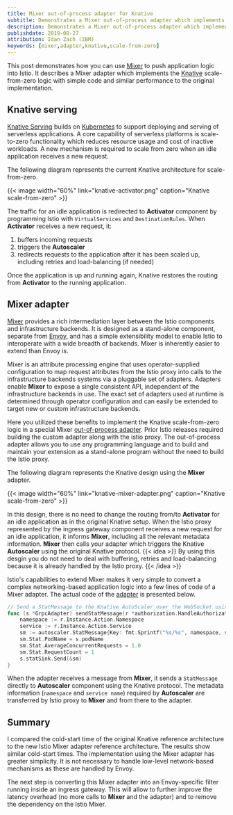 ```yaml
---
title: Mixer out-of-process adapter for Knative
subtitle: Demonstrates a Mixer out-of-process adapter which implements the Knative scale-from-zero logic
description: Demonstrates a Mixer out-of-process adapter which implements the Knative scale-from-zero logic.
publishdate: 2019-08-27
attribution: Idan Zach (IBM)
keywords: [mixer,adapter,knative,scale-from-zero]
---
```


This post demonstrates how you can use [Mixer](https://istio.io/faq/mixer/) to push application logic
into Istio. It describes a Mixer adapter which implements the [Knative](https://knative.dev/) scale-from-zero logic
with simple code and similar performance to the original implementation.

## Knative serving

[Knative Serving](https://knative.dev/docs/serving/) builds on [Kubernetes](https://kubernetes.io/) to support deploying
and serving of serverless applications. A core capability of serverless platforms is scale-to-zero
functionality which reduces resource usage and cost of inactive workloads.
A new mechanism is required to scale from zero when an idle application receives a new request.

The following diagram represents the current Knative architecture for scale-from-zero.

{{< image width="60%" link="knative-activator.png" caption="Knative scale-from-zero" >}}

The traffic for an idle application is redirected to **Activator** component by programming Istio with `VirtualServices`
and `DestinationRules`. When **Activator** receives a new request, it:

1. buffers incoming requests
1. triggers the **Autoscaler**
1. redirects requests to the application after it has been scaled up, including retries and load-balancing (if needed)

Once the application is up and running again, Knative restores the routing from **Activator** to the running application.

## Mixer adapter

[Mixer](https://istio.io/faq/mixer/) provides a rich intermediation layer between the Istio components and infrastructure backends.
It is designed as a stand-alone component, separate from [Envoy](https://www.envoyproxy.io/), and has a simple extensibility model
to enable Istio to interoperate with a wide breadth of backends. Mixer is inherently easier to extend
than Envoy is.

Mixer is an attribute processing engine that uses operator-supplied configuration to map request attributes from the Istio proxy into calls
to the infrastructure backends systems via a pluggable set of adapters. Adapters enable **Mixer** to expose a single consistent API, independent of the
infrastructure backends in use. The exact set of adapters used at runtime is determined through operator configuration and can easily
be extended to target new or custom infrastructure backends.

Here you utilized these benefits to implement the Knative scale-from-zero logic in a special Mixer
[out-of-process adapter](https://github.com/istio/istio/wiki/Mixer-Out-Of-Process-Adapter-Dev-Guide).
Prior Istio releases required building the custom adapter along with the istio proxy. The out-of-process adapter 
allows you to use any programming language and to build and maintain your extension as a stand-alone
program without the need to build the Istio proxy.

The following diagram represents the Knative design using the **Mixer** adapter.

{{< image width="60%" link="knative-mixer-adapter.png" caption="Knative scale-from-zero" >}}

In this design, there is no need to change the routing from/to **Activator** for an idle application as in the original Knative setup.
When the Istio proxy represented by the ingress gateway component receives a new request for an idle application, it informs **Mixer**, including all the
relevant metadata information.
**Mixer** then calls your adapter which triggers the Knative **Autoscaler** using the original Knative protocol.
{{< idea >}}
By using this desgin you do not need to deal with buffering, retries and load-balancing because it is already handled by the Istio proxy.
{{< /idea >}}

Istio's capabilities to extend Mixer makes it very simple to convert a complex networking-based application logic into a few lines
of code of a Mixer adapter.
The actual code of the [adapter](https://github.com/zachidan/istio-kactivator) is presented below.

```go
// Send a StatMessage to the Knative AutoScaler over the WebSocket using the Knative original protocol
func (s *GrpcAdapter) sendStatMessage(r *authorization.HandleAuthorizationRequest) {
    namespace := r.Instance.Action.Namespace
    service := r.Instance.Action.Service
    sm := autoscaler.StatMessage{Key: fmt.Sprintf("%s/%s", namespace, service)}
    sm.Stat.PodName = s.podName
    sm.Stat.AverageConcurrentRequests = 1.0
    sm.Stat.RequestCount = 1
    s.statSink.Send(&sm)
}
```

When the adapter receives a message from **Mixer**, it sends a `StatMessage` directly to **Autoscaler**
component using the Knative protocol.
The metadata information (`namespace` and `service name`) required by **Autoscaler** are transferred by Istio proxy to
**Mixer** and from there to the adapter.

## Summary

I compared the cold-start time of the original Knative reference architecture to the new Istio Mixer adapter reference architecture.
The results show similar cold-start times.
The implementation using the Mixer adapter has greater simplicity. It is not necessary to handle low-level network-based mechanisms as these are handled by Envoy.

The next step is converting this Mixer adapter into an Envoy-specific filter running inside an ingress gateway.
This will allow to further improve the latency overhead (no more calls to **Mixer** and the adapter) and
to remove the dependency on the Istio Mixer.
